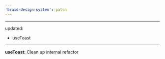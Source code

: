 ```yaml
---
'braid-design-system': patch
---
```


---
updated:
  - useToast
---

**useToast:** Clean up internal refactor
